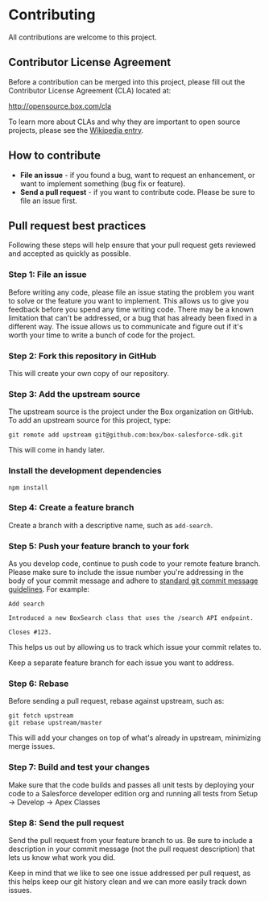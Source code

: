 # Contributing

All contributions are welcome to this project.

## Contributor License Agreement

Before a contribution can be merged into this project, please fill out the
Contributor License Agreement (CLA) located at:

http://opensource.box.com/cla

To learn more about CLAs and why they are important to open source projects,
please see the [Wikipedia entry][1].

## How to contribute

-   **File an issue** - if you found a bug, want to request an enhancement, or
    want to implement something (bug fix or feature).
-   **Send a pull request** - if you want to contribute code. Please be sure to
    file an issue first.

## Pull request best practices

Following these steps will help ensure that your pull request gets reviewed and
accepted as quickly as possible.

### Step 1: File an issue

Before writing any code, please file an issue stating the problem you want to
solve or the feature you want to implement. This allows us to give you feedback
before you spend any time writing code. There may be a known limitation that
can't be addressed, or a bug that has already been fixed in a different way. The
issue allows us to communicate and figure out if it's worth your time to write a
bunch of code for the project.

### Step 2: Fork this repository in GitHub

This will create your own copy of our repository.

### Step 3: Add the upstream source

The upstream source is the project under the Box organization on GitHub. To add
an upstream source for this project, type:

```
git remote add upstream git@github.com:box/box-salesforce-sdk.git
```

This will come in handy later.

### Install the development dependencies

```
npm install
```

### Step 4: Create a feature branch

Create a branch with a descriptive name, such as `add-search`.

### Step 5: Push your feature branch to your fork

As you develop code, continue to push code to your remote feature branch. Please
make sure to include the issue number you're addressing in the body of your
commit message and adhere to [standard git commit message guidelines][2]. For
example:

```
Add search

Introduced a new BoxSearch class that uses the /search API endpoint.

Closes #123.
```

This helps us out by allowing us to track which issue your commit relates to.

Keep a separate feature branch for each issue you want to address.

### Step 6: Rebase

Before sending a pull request, rebase against upstream, such as:

```
git fetch upstream
git rebase upstream/master
```

This will add your changes on top of what's already in upstream, minimizing
merge issues.

### Step 7: Build and test your changes

Make sure that the code builds and passes all unit tests by deploying your code to
a Salesforce developer edition org and running all tests from Setup -> Develop -> Apex Classes

### Step 8: Send the pull request

Send the pull request from your feature branch to us. Be sure to include a
description in your commit message (not the pull request description) that lets
us know what work you did.

Keep in mind that we like to see one issue addressed per pull request, as this
helps keep our git history clean and we can more easily track down issues.

[1]: http://en.wikipedia.org/wiki/Contributor_License_Agreement
[2]: http://tbaggery.com/2008/04/19/a-note-about-git-commit-messages.html
